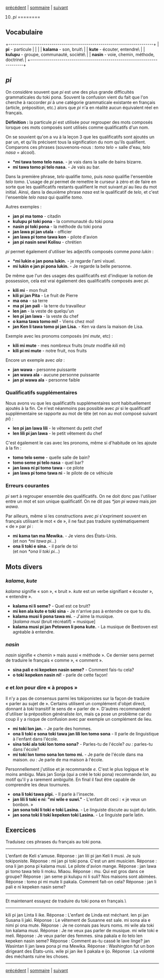 [précédent](lecon09.html) | [sommaire](lecons.html) |
[suivant](lecon11.html)

10. *pi*
========

Vocabulaire
-----------

+--------------------------------------------------------------------------+
| **pi** - particule                                                       |
|                                                                          |
| **kalama** - son, bruit\                                                 |
|  **kute** - écouter, entendre\                                           |
|  **kulupu** - groupe, communauté, société\                               |
|  **nasin** - voie, chemin, méthode, doctrine\                            |
+--------------------------------------------------------------------------+

*pi*
----

On considère souvent que *pi* est une des plus grande difficultés
grammaticales du toki pona. Souvent la confusion vient du fait que l'on
cherche à raccorder *pi* à une catégorie grammaticale existante en
français (article, préposition, etc.) alors que *pi* n'a en réalité
aucun équivalent réel en français.

**Définition :** la particule *pi* est utilisée pour regrouper des mots
composés lorsque ces mots composés sont utilisés comme qualificatifs
d'un nom.

On se souvient qu'on a vu à la leçon 3 que les qualificatifs sont
ajoutés un par un, et qu'ils précisent tous la signification du nom
qu'ils qualifient. Comparons ces phrases (souvenons-nous : *tomo telo* =
salle d'eau, *telo nasa* = alcool).

-   **\*mi tawa tomo telo nasa.** - je vais dans la salle de bains
    bizarre.
-   **mi tawa tomo pi telo nasa.** - Je vais au bar.

Dans la première phrase, *telo* qualifie *tomo*, puis *nasa* qualifie
l'ensemble *telo tomo*. L'usage de *pi* permet de remettre le curseur à
zéro et de faire en sorte que les qualificatifs restants qualifient le
mot suivant *pi* au lieu du mot initial. Ainsi, dans la deuxième phrase
*nasa* est le qualificatif de *telo*, et c'est l'ensemble *telo nasa*
qui qualifie *tomo*.

Autres exemples :

-   **jan pi ma tomo** - citadin
-   **kulupu pi toki pona** - la communauté du toki pona
-   **nasin pi toki pona** - la méthode du toki pona
-   **jan lawa pi jan utala** - officier
-   **jan lawa pi tomo tawa kon** - pilote d'avion
-   **jan pi nasin sewi Kolisu** - chrétien

*pi* permet également d'utiliser les adjectifs composés comme *pona
lukin* :

-   **\*mi lukin e jan pona lukin.** - je regarde l'ami visuel.
-   **mi lukin e jan pi pona lukin.** - Je regarde la belle personne.

De même que l'un des usages des qualificatifs est d'indiquer la notion
de possession, cela est vrai également des qualificatifs composés avec
*pi*.

-   **kili mi** - mon fruit
-   **kili pi jan Pita** - Le fruit de Pierre
-   **ma ona** - sa terre
-   **ma pi jan pali** - la terre du travailleur
-   **len jan** - la veste de quelqu'un
-   **len pi jan lawa** - la veste du chef
-   **o kama tawa tomo mi!** - Viens chez moi!
-   **jan Ken li tawa tomo pi jan Lisa.** - Ken va dans la maison de
    Lisa.

Exemple avec les pronoms composés (*mi mute*, etc) :

-   **kili mi mute** - mes nombreux fruits (*mute* modifie *kili mi*)
-   **kili pi mi mute** - notre fruit, nos fruits

Encore un exemple avec *ala* :

-   **jan wawa** - personne puissante
-   **jan wawa ala** - aucune personne puissante
-   **jan pi wawa ala** - personne faible

### Qualificatifs supplémentaires

Nous avons vu que les qualificatifs supplémentaires sont habituellement
ajoutés à la fin. Ce n'est néanmoins pas possible avec *pi* si le
qualificatif supplémentaire se rapporte au mot de tête (et non au mot
composé suivant *pi*) :

-   **len pi jan lawa lili** - le vêtement du petit chef
-   **len lili pi jan lawa** - le petit vêtement du chef

C'est également le cas avec les pronoms, même si d'habitude on les
ajoute à la fin :

-   **tomo telo seme** - quelle salle de bain?
-   **tomo seme pi telo nasa** - quel bar?
-   **jan lawa ni pi tomo tawa** - ce pilote
-   **jan lawa pi tomo tawa ni** - le pilote de ce véhicule

### Erreurs courantes

*pi* sert à regrouper ensemble des qualificatifs. On ne doit donc pas
l'utiliser entre un mot et son unique qualificatif. On ne dit pas *\*jan
pi wawa* mais *jan wawa*.

Par ailleurs, même si les constructions avec *pi* s'expriment souvent en
français utilisant le mot « de », il ne faut pas traduire
systématiquement « de » par *pi* :

-   **mi kama tan ma Mewika.** - Je viens des États-Unis.\
     (et non *\*mi tawa pi...*)
-   **ona li toki e sina.** - il parle de toi\
     (et non *\*ona li toki pi...*)

Mots divers
-----------

### *kalama*, *kute*

*kalama* signifie « son », « bruit ». *kute* est un verbe signifiant
« écouter », « entendre ».

-   **kalama ni li seme?** - Quel est ce bruit?
-   **mi ken ala kute e toki sina** - Je n'arrive pas à entendre ce que
    tu dis.
-   **kalama musi li pona tawa mi.** - J'aime la musique.\
     [*kalama musi* (bruit récréatif) = musique]
-   **kalama musi pi jan Petowen li pona kute.** - La musique de
    Beetoven est agréable à entendre.

### *nasin*

*nasin* signifie « chemin » mais aussi « méthode ». Ce dernier sens
permet de traduire le français « comme », « comment ».

-   **sina pali e ni kepeken nasin seme?** - Comment fais-tu cela?
-   **o toki kepeken nasin ni!** - parle de cette façon!

### *e* et *lon* pour dire « à propos »

Il n'y a pas de consensus parmi les tokiponistes sur la façon de
traduire « parler au sujet de ». Certains utilisent un complément
d'objet direct, donnant à *toki* transitif le sens de « parler de ».
D'autres recommandent d'utiliser la préposition généraliste *lon*, mais
ça pose un problème car du coup il y a risque de confusion avec par
exemple un complément de lieu.

-   **mi toki lon jan.** - Je parle des hommes.
-   **ona li toki e sona toki tawa jan lili lon tomo sona** - Il parle
    de linguistique à l'enfant dans l'école.
-   **sina toki ala toki lon tomo sona?** - Parles-tu de l'école? *ou :*
    parles-tu dans l'école?
-   **mi toki lon tomo sona lon tomo mi.** - Je parle de l'école dans ma
    maison. *ou :* Je parle de ma maison à l'école.

Personnellement j'utilise et je recommande *e*. C'est le plus logique et
le moins ambigu. Mais jan Sonja (qui a créé le toki pona) recommande
*lon*, au motif qu'il y a rarement ambiguïté. En final il faut être
capable de comprendre les deux tournures.

-   **ona li toki tawa pipi.** - Il parle à l'insecte.
-   **jan lili li toki e ni: "mi wile e suwi."** - L'enfant dit ceci :
    « je veux un bonbon. »
-   **jan sona toki li toki e toki Lasina.** - Le linguiste discute au
    sujet du latin.
-   **jan sona toki li toki kepeken toki Lasina.** - Le linguiste parle
    latin.

Exercices
---------

Traduisez ces phrases du français au toki pona.

  ------------------------------ ------------------------------------------------
  L'enfant de Keli s'amuse.      Réponse : jan lili pi jan Keli li musi.
  Je suis tokiponiste.           Réponse : mi jan pi toki pona.
  C'est un ami musicien.         Réponse : ona li jan pona pi kalama musi.
  Le pilote d'avion mange.       Réponse : jan lawa pi tomo tawa telo li moku.
  Miaou.                         Réponse : mu.
  Qui est gros dans ce groupe?   Réponse : jan seme pi kulupu ni li suli?
  Nos maisons sont abimées.      Réponse : tomo pi mi mute li pakala.
  Comment fait-on cela?          Réponse : jan li pali e ni kepeken nasin seme?
  ------------------------------ ------------------------------------------------

Et maintenant essayez de traduire du toki pona en français.\

  ------------------------------------------------ -----------------------------------------------------------
  kili pi jan Linta li ike.                        Réponse : L'enfant de Linda est méchant.
  len pi jan Susana li jaki.                       Réponse : Le vêtement de Susanne est sale.
  mi sona ala e nimi pi ona mute.                  Réponse : Je ne connais pas leurs noms.
  mi wile ala toki lon kalama musi.                Réponse : Je ne veux pas parler de musique.
  mi wile toki e meli.                             Réponse : Je veux parler des femmes.
  sina pakala e ilo telo len kepeken nasin seme?   Réponse : Comment as-tu cassé le lave linge?
  jan Wasintan li jan lawa pona pi ma Mewika.      Réponse : Washington fut un bon dirigeant des États-unis.
  wile pi jan ike li pakala e ijo.                 Réponse : La volonté des méchants ruine les choses.
  ------------------------------------------------ -----------------------------------------------------------

[précédent](lecon09.html) | [sommaire](lecons.html) |
[suivant](lecon11.html)
